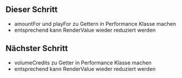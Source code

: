 ## Dieser Schritt
- amountFor und playFor zu Gettern in Performance Klasse machen
- entsprechend kann RenderValue wieder reduziert werden

## Nächster Schritt
- volumeCredits zu Getter in Performance Klasse machen
- entsprechend kann RenderValue wieder reduziert werden
